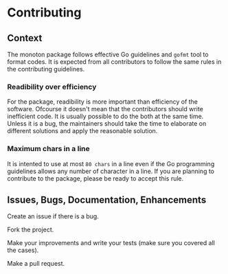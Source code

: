 # Contributing

## Context

The monoton package follows effective Go guidelines and `gofmt` tool to format
codes. It is expected from all contributors to follow the same rules in the
contributing guidelines.

### Readibility over efficiency

For the package, readibility is more important than efficiency of the software.
Ofcourse it doesn't mean that the contributors should write inefficient code.
It is usually possible to do the both at the same time. Unless it is a bug, the
maintainers should take the time to elaborate on different solutions and apply
the reasonable solution.

### Maximum chars in a line

It is intented to use at most `80 chars` in a line even if the Go programming
guidelines allows any number of character in a line. If you are planning to
contribute to the package, please be ready to accept this rule.

## Issues, Bugs, Documentation, Enhancements

Create an issue if there is a bug.

Fork the project.

Make your improvements and write your tests (make sure you covered all the
cases).

Make a pull request.
